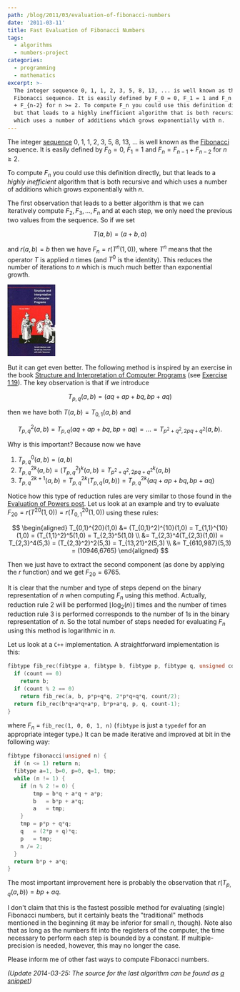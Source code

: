 ```yaml
---
path: /blog/2011/03/evaluation-of-fibonacci-numbers
date: '2011-03-11'
title: Fast Evaluation of Fibonacci Numbers
tags:
  - algorithms
  - numbers-project
categories:
  - programming
  - mathematics
excerpt: >-
  The integer sequence 0, 1, 1, 2, 3, 5, 8, 13, ... is well known as the
  Fibonacci sequence. It is easily defined by F_0 = 0, F_1 = 1 and F_n = F_{n-1}
  + F_{n-2} for n >= 2. To compute F_n you could use this definition directly,
  but that leads to a highly inefficient algorithm that is both recursive and
  which uses a number of additions which grows exponentially with n.
---
```

The integer [sequence](http://oeis.org/A000045) 0, 1, 1, 2, 3, 5, 8, 13, &#8230; is well known as the [Fibonacci](http://en.wikipedia.org/wiki/Fibonacci) sequence. It is easily defined by $F_0 = 0$, $F_1 = 1$ and $F_n = F_{n-1} + F_{n-2}$ for $n \geq 2$.

To compute $F_n$ you could use this definition directly, but that leads to a *highly inefficient* algorithm that is both recursive and which uses a number of additions which grows exponentially with $n$.

The first observation that leads to a better algorithm is that we can iteratively compute $F_2, F_3, \ldots, F_n$ and at each step, we only need the previous two values from the sequence. So if we set

$$
T(a,b) = (a+b, a)
$$

and $r(a,b)=b$ then we have $F_n = r(T^n(1,0))$, where $T^n$ means that the operator $T$ is applied $n$ times (and $T^0$ is the identity). This reduces the number of iterations to $n$ which is much much better than exponential growth.

<div class="pull-right"><a href="https://en.wikipedia.org/wiki/Special:BookSources/0262510871"><img src="/media/books/sicp.jpg" alt=""></a></div>

But it can get even better. The following method is inspired by an exercise in the book [Structure and Interpretation of Computer Programs](https://en.wikipedia.org/wiki/Special:BookSources/0262510871) (see [Exercise 1.19](http://mitpress.mit.edu/sicp/full-text/book/book-Z-H-11.html#%_sec_1.2.4)). The key observation is that if we introduce

$$
T_{p,q}(a,b) = (a q + a p + b q, b p + a q)
$$

then we have both $T(a,b)=T_{0,1}(a,b)$ and

$$
T_{p,q}^2(a,b) = T_{p,q}(a q + a p + b q, b p + a q) = \ldots = T_{p^2+q^2,2 p q+q^2}(a,b).
$$

Why is this important? Because now we have

1. $T_{p,q}^0(a,b) = (a,b)$
2. $T_{p,q}^{2k}(a,b) = (T_{p,q}^2)^k(a,b) = T_{p^2+q^2,2 p q+q^2}^k(a,b)$
3. $T_{p,q}^{2k+1}(a,b) = T_{p,q}^{2k}(T_{p,q}(a,b)) = T_{p,q}^{2k}(a q + a p + b q, b p + a q)$

Notice how this type of reduction rules are very similar to those found in the [Evaluation of Powers post](/blog/2011/01/evaluation-of-powers). Let us look at an example and try to evaluate $F_{20} = r(T^{20}(1,0)) = r(T_{0,1}^{20}(1,0))$ using these rules:

$$
\begin{aligned}
T_{0,1}^{20}(1,0) &= (T_{0,1}^2)^{10}(1,0) = T_{1,1}^{10}(1,0) = (T_{1,1}^2)^5(1,0) = T_{2,3}^5(1,0) \\
&= T_{2,3}^4(T_{2,3}(1,0)) = T_{2,3}^4(5,3) = (T_{2,3}^2)^2(5,3) = T_{13,21}^2(5,3) \\
&= T_{610,987}(5,3) = (10946,6765)
\end{aligned}
$$

Then we just have to extract the second component (as done by applying the $r$ function) and we get $F_{20}=6765$.

It is clear that the number and type of steps depend on the binary representation of $n$ when computing $F_n$ using this method. Actually, reduction rule 2 will be performed $\lfloor\log_2(n)\rfloor$ times and the number of times reduction rule 3 is performed corresponds to the number of 1s in the binary representation of $n$. So the total number of steps needed for evaluating $F_n$ using this method is logarithmic in $n$.

Let us look at a `C++` implementation. A straightforward implementation is this:

``` cpp
fibtype fib_rec(fibtype a, fibtype b, fibtype p, fibtype q, unsigned count) {
  if (count == 0)
    return b;
  if (count % 2 == 0)
    return fib_rec(a, b, p*p+q*q, 2*p*q+q*q, count/2);
  return fib_rec(b*q+a*q+a*p, b*p+a*q, p, q, count-1);
}
```

where $F_n$ = `fib_rec(1, 0, 0, 1, n)` (`fibtype` is just a `typedef` for an appropriate integer type.) It can be made iterative and improved at bit in the following way:

``` cpp
fibtype fibonacci(unsigned n) {
  if (n <= 1) return n;
  fibtype a=1, b=0, p=0, q=1, tmp;
  while (n != 1) {
    if (n % 2 != 0) {
        tmp = b*q + a*q + a*p;
        b   = b*p + a*q;
        a   = tmp;
    }
    tmp = p*p + q*q;
    q   = (2*p + q)*q;
    p   = tmp;
    n /= 2;
  }
  return b*p + a*q;
}
```

The most important improvement here is probably the observation that $r(T_{p,q}(a,b)) = b p + a q$.

I don't claim that this is the fastest possible method for evaluating (single) Fibonacci numbers, but it certainly beats the "traditional" methods mentioned in the beginning (it may be inferior for small $n$, though). Note also that as long as the numbers fit into the registers of the computer, the time necessary to perform each step is bounded by a constant. If multiple-precision is needed, however, this may no longer the case.

Please inform me of other fast ways to compute Fibonacci numbers.

*(Update 2014-03-25: The source for the last algorithm can be found as [a snippet](https://github.com/janmarthedal/snippets/blob/master/c++/kanooth/snippets/fibonacci_number.hpp))*
